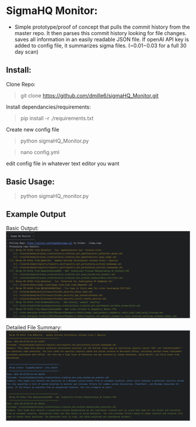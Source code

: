 # SigmaHQ Monitor:
 - Simple prototype/proof of concept that pulls the commit history from the master repo.
It then parses this commit history looking for file changes. saves all information in an easily readable JSON file. 
 If openAI API key is added to config file, it summarizes sigma files. (~$0.01-$0.03 for a full 30 day scan)

## Install:
Clone Repo: 
>git clone https://github.com/dmille6/sigmaHQ_Monitor.git

Install dependancies/requirements:
>pip install -r ./requirements.txt

Create new config file

>python sigmaHQ_Monitor.py 


 
> nano config.yml

edit config file in whatever text editor you want

## Basic Usage:
> python sigmaHQ_monitor.py

## Example Output
Basic Output:
![Application Screenshot](screenshots/Screenshot1.png)

Detailed File Summary:
![Application Screenshot](screenshots/Screenshot2.png)



